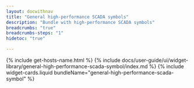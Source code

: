 ```yaml
---
layout: docwithnav
title: "General high-performance SCADA symbols"
description: "Bundle with high-performance SCADA symbols"
breadcrumbs: "true"
breadcrumbs-steps: "1"
hidetoc: "true"

---
```

{% include get-hosts-name.html %}
{% include docs/user-guide/ui/widget-library/general-high-performance-scada-symbol/index.md %}
{% include widget-cards.liquid bundleName="general-high-performance-scada-symbol" %}
